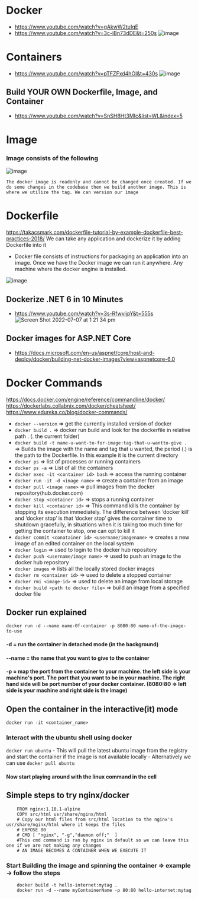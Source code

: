 # Docker
- https://www.youtube.com/watch?v=gAkwW2tuIqE
- https://www.youtube.com/watch?v=3c-iBn73dDE&t=250s
![image](https://user-images.githubusercontent.com/11143215/165758800-c1f9fbba-4b26-495d-bce7-5b0679751fe9.png)

# Containers
- https://www.youtube.com/watch?v=pTFZFxd4hOI&t=430s
![image](https://user-images.githubusercontent.com/11143215/165864021-53f79534-5504-4e64-b21e-aeb17db70e81.png)

## Build YOUR OWN Dockerfile, Image, and Container
- https://www.youtube.com/watch?v=SnSH8Ht3MIc&list=WL&index=5

# Image
### Image consists of the following 
![image](https://user-images.githubusercontent.com/11143215/165864441-0599406e-2194-4b75-ac02-108e0e61585b.png)

``` The docker image is readonly and cannot be changed once created. If we do some changes in the codebase then we build another image. This is where we utilize the tag. We can version our image ```

# Dockerfile
https://takacsmark.com/dockerfile-tutorial-by-example-dockerfile-best-practices-2018/
We can take any application and dockerize it by adding Dockerfile into it
- Docker file consists of instructions for packaging an application into an image. Once we have the Docker image we can run it anywhere. Any machine where the   docker engine is installed.

![image](https://user-images.githubusercontent.com/11143215/165869251-22c3e69b-f001-480b-b504-c9db029172a9.png)

## Dockerize .NET 6 in 10 Minutes
- https://www.youtube.com/watch?v=3s-RfwvijpY&t=555s
![Screen Shot 2022-07-07 at 1 21 34 pm](https://user-images.githubusercontent.com/11143215/177683760-cc2bea93-5288-4f7a-8d56-a5f118c6f555.png)

## Docker images for ASP.NET Core
- https://docs.microsoft.com/en-us/aspnet/core/host-and-deploy/docker/building-net-docker-images?view=aspnetcore-6.0

# Docker Commands
https://docs.docker.com/engine/reference/commandline/docker/
https://dockerlabs.collabnix.com/docker/cheatsheet/
https://www.edureka.co/blog/docker-commands/
- ``` docker --version ``` => get the currently installed version of docker
- ``` docker build . ``` => docker run build and look for the dockerfile in relative path . (. the current folder)
- ``` docker build -t name-u-want-to-for-image:tag-that-u-wantto-give . ``` => Builds the image with the name and tag that u wanted, the period (.)
is the path to the Dockerfile. In this example it is the current directory
- ``` docker ps ``` => list of processes or running containers
- ``` docker ps -a ``` => List of all the containers
- ``` docker exec -it <container id> bash ``` => access the running container
- ``` docker run -it -d <image name> ``` => create a container from an image
- ``` docker pull <image name> ``` => pull images from the docker repository(hub.docker.com)
- ``` docker stop <container id> ``` => stops a running container
- ``` docker kill <container id> ``` => This command kills the container by stopping its execution immediately. The difference between ‘docker kill’ and ‘docker stop’ is that ‘docker stop’ gives the container time to shutdown gracefully, in situations when it is taking too much time for getting the container to stop, one can opt to kill it
- ``` docker commit <conatainer id> <username/imagename> ``` => creates a new image of an edited container on the local system
- ``` docker login ``` => used to login to the docker hub repository
- ``` docker push <username/image name> ``` => used to push an image to the docker hub repository
- ``` docker images ``` => lists all the locally stored docker images
- ``` docker rm <container id> ``` => used to delete a stopped container
- ``` docker rmi <image-id> ``` => used to delete an image from local storage
- ``` docker build <path to docker file> ``` =>  build an image from a specified docker file

## Docker run explained
``` docker run -d --name name-0f-container -p 8080:80 name-of-the-image-to-use ```
#### -d = run the container in detached mode (in the background)
#### --name = the name that you want to give to the container
#### -p = map the port from the container to your machine. the left side is your machine's port. The port that you want to be in your machine. The right hand side will be port number of your docker container. (8080:80 => left side is your machine and right side is the image)


## Open the container in the interactive(it) mode
``` docker run -it <container_name> ```

### Interact with the ubuntu shell using docker
``` docker run ubuntu ```
    - This will pull the latest ubuntu image from the registry and start the container if the image is not available locally
    - Alternatively we can use ```docker pull ubuntu ```
#### Now start playing around with the linux command in the cell

## Simple steps to try nginx/docker
        FROM nginx:1.10.1-alpine
        COPY src/html usr/share/nginx/html
        # Copy our html files from src/html location to the nginx's usr/share/nginx/html where it keeps the files 
        # EXPOSE 80
        # CMD [ "nginx", "-g","daemon off;"  ]
        #This cmd command is ran by nginx in default so we can leave this one if we are not making any changes
        # AN IMAGE BECOMES A CONTAINER WHEN WE EXECUTE IT
### Start Building the image and spinning the container => example -> follow the steps
        docker build -t hello-internet:mytag .
        docker run -d --name myContainerName -p 80:80 hello-internet:mytag  
        
        
        
